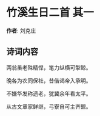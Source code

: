 # 竹溪生日二首  其一

**作者**: 刘克庄

## 诗词内容

两翁虽老殊精悍，笔力纵横可掣鲸。

晚各为农同保社，昔偕谒帝入承明。

不嫌华发称遗老，犹冀余年看太平。

从古文章家鲜继，弓寮自可主齐盟。

